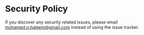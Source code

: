 # Security Policy

If you discover any security related issues, please email mohamed.n.haleem@gmail.com instead of using the issue tracker.
